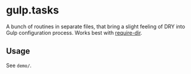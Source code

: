 # gulp.tasks
A bunch of routines in separate files, that bring a slight feeling of DRY into Gulp configuration process.
Works best with [require-dir](https://www.npmjs.com/package/require-dir).

## Usage
See `demo/`.
